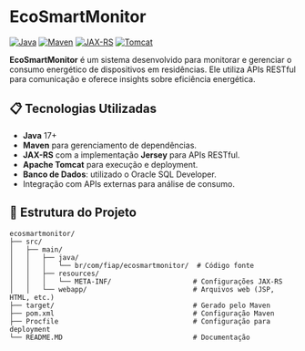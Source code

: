 # EcoSmartMonitor

[![Java](https://img.shields.io/badge/Java-17+-blue)](https://www.oracle.com/java/)
[![Maven](https://img.shields.io/badge/Maven-3.8.1+-brightgreen)](https://maven.apache.org/)
[![JAX-RS](https://img.shields.io/badge/JAX--RS-Jersey-orange)](https://eclipse-ee4j.github.io/jersey/)
[![Tomcat](https://img.shields.io/badge/Tomcat-10.0+-yellow)](https://tomcat.apache.org/)

**EcoSmartMonitor** é um sistema desenvolvido para monitorar e gerenciar o consumo energético de dispositivos em residências. Ele utiliza APIs RESTful para comunicação e oferece insights sobre eficiência energética.

## 📋 Tecnologias Utilizadas

- **Java** 17+
- **Maven** para gerenciamento de dependências.
- **JAX-RS** com a implementação **Jersey** para APIs RESTful.
- **Apache Tomcat** para execução e deployment.
- **Banco de Dados**: utilizado o Oracle SQL Developer.
- Integração com APIs externas para análise de consumo.

## 📂 Estrutura do Projeto

```plaintext
ecosmartmonitor/
├── src/
│   ├── main/
│   │   ├── java/
│   │   │   └── br/com/fiap/ecosmartmonitor/  # Código fonte
│   │   ├── resources/
│   │   │   └── META-INF/                    # Configurações JAX-RS
│   │   └── webapp/                          # Arquivos web (JSP, HTML, etc.)
├── target/                                  # Gerado pelo Maven
├── pom.xml                                  # Configuração Maven
├── Procfile                                 # Configuração para deployment
└── README.MD                                # Documentação
